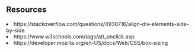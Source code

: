 ## Resources

<li>https://stackoverflow.com/questions/4938716/align-div-elements-side-by-side</li>

<li>https://www.w3schools.com/tags/att_onclick.asp</li>

<li>https://developer.mozilla.org/en-US/docs/Web/CSS/box-sizing</li>
